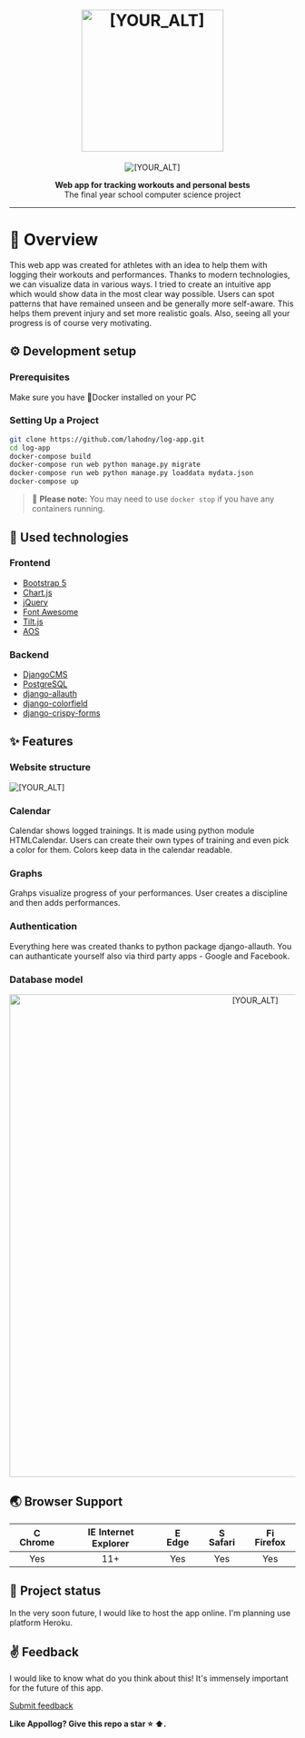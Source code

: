 <h1 align="center"><img src="https://www.linkpicture.com/q/logo_199.png" alt="[YOUR_ALT]" width="250"/></h1>


<div align="center">
  <p align="center">
   <img src="https://www.linkpicture.com/q/iMac-iPad-and-iPhone-1.png" alt="[YOUR_ALT]"/>
  </p>
</div>
<div align="center">
  <strong>Web app for tracking workouts and personal bests</strong>
</div>
<div align="center">
  The final year school computer science project
</div>

<hr>

# 📙 Overview
This web app was created for athletes with an idea to help them with logging their workouts and performances. 
Thanks to modern technologies, we can visualize data in various ways. I tried to create an intuitive app which would show data in the most clear way possible.
Users can spot patterns that have remained unseen and be generally more self-aware. This helps them prevent injury and set more realistic goals. Also, seeing all your progress is of course very motivating.

## ⚙️ Development setup
### Prerequisites
Make sure you have 🐳Docker installed on your PC
### Setting Up a Project
```bash
git clone https://github.com/lahodny/log-app.git
cd log-app
docker-compose build
docker-compose run web python manage.py migrate
docker-compose run web python manage.py loaddata mydata.json
docker-compose up
```
> 🔔 **Please note:** You may need to use `docker stop` if you have any containers running.

## 🎨 Used technologies
### Frontend
- <a href="https://getbootstrap.com/">Bootstrap 5</a>
- <a href="https://www.chartjs.org/">Chart.js</a>
- <a href="https://jquery.com/">jQuery</a>
- <a href="https://fontawesome.com/">Font Awesome</a>
- <a href="https://micku7zu.github.io/vanilla-tilt.js/index.html">Tilt.js</a>
- <a href="https://michalsnik.github.io/aos/">AOS</a>
### Backend
- <a href="https://www.django-cms.org/">DjangoCMS</a>
- <a href="https://www.postgresql.org/">PostgreSQL</a>
- <a href="https://django-allauth.readthedocs.io/">django-allauth</a>
- <a href="https://pypi.org/project/django-colorfield/">django-colorfield</a>
- <a href="https://django-crispy-forms.readthedocs.io/">django-crispy-forms</a>

## ✨ Features
### Website structure
<img src="https://www.linkpicture.com/q/Screenshot-26_4.png" alt="[YOUR_ALT]"/>

### Calendar
Calendar shows logged trainings. It is made using python module HTMLCalendar. Users can create their own types of training and even pick a color for them. Colors keep data in the calendar readable.
### Graphs
Grahps visualize progress of your performances. User creates a discipline and then adds performances.
### Authentication
Everything here was created thanks to python package django-allauth. You can authanticate yourself also via third party apps - Google and Facebook.
### Database model

<div align="center">
  <img src="https://www.linkpicture.com/q/er-new_1.png" width="850" alt="[YOUR_ALT]"/>
</div>


## 🌏 Browser Support

| <img src="https://user-images.githubusercontent.com/1215767/34348387-a2e64588-ea4d-11e7-8267-a43365103afe.png" alt="Chrome" width="16px" height="16px" /> Chrome | <img src="https://user-images.githubusercontent.com/1215767/34348590-250b3ca2-ea4f-11e7-9efb-da953359321f.png" alt="IE" width="16px" height="16px" /> Internet Explorer | <img src="https://user-images.githubusercontent.com/1215767/34348380-93e77ae8-ea4d-11e7-8696-9a989ddbbbf5.png" alt="Edge" width="16px" height="16px" /> Edge | <img src="https://user-images.githubusercontent.com/1215767/34348394-a981f892-ea4d-11e7-9156-d128d58386b9.png" alt="Safari" width="16px" height="16px" /> Safari | <img src="https://user-images.githubusercontent.com/1215767/34348383-9e7ed492-ea4d-11e7-910c-03b39d52f496.png" alt="Firefox" width="16px" height="16px" /> Firefox |
| :---------: | :---------: | :---------: | :---------: | :---------: |
| Yes | 11+ | Yes | Yes | Yes |

## 📝 Project status 
In the very soon future, I would like to host the app online. I'm planning use platform Heroku.

## ✌️ Feedback
I would like to know what do you think about this! It's immensely important for the future of this app. 

<a href="https://github.com/lahodny/log-app/issues">Submit feedback</a>


**Like Appollog? Give this repo a star :star: :arrow_up:.**



